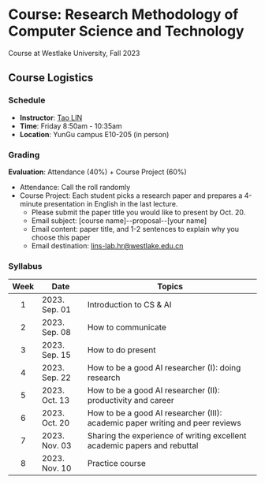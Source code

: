 # Course: Research Methodology of Computer Science and Technology
Course at Westlake University, Fall 2023

## Course Logistics
### Schedule
* **Instructor**: [Tao LIN](https://lins-lab.github.io/)
* **Time**: Friday 8:50am - 10:35am
* **Location**: YunGu campus E10-205 (in person)

### Grading
**Evaluation**: Attendance (40%) + Course Project (60%)
* Attendance: Call the roll randomly
* Course Project: Each student picks a research paper and prepares a 4-minute presentation in English in the last lecture.
    * Please submit the paper title you would like to present by Oct. 20.
    * Email subject: [course name]--proposal--[your name]
    * Email content: paper title, and 1-2 sentences to explain why you choose this paper
    * Email destination: lins-lab.hr@westlake.edu.cn

### Syllabus
| Week 	| Date              | Topics                                                                        |
|:----:	|------             |------                                                                         |
|   1  	| 2023. Sep. 01     | Introduction to CS & AI                                                       |
|   2  	| 2023. Sep. 08     | How to communicate                                                            |
|   3  	| 2023. Sep. 15     | How to do present                                                             |
|   4  	| 2023. Sep. 22     | How to be a good AI researcher (I): doing research                            |
|   5  	| 2023. Oct. 13     | How to be a good AI researcher (II): productivity and career                  |
|   6  	| 2023. Oct. 20     | How to be a good AI researcher (III): academic paper writing and peer reviews |
|   7  	| 2023. Nov. 03     | Sharing the experience of writing excellent academic papers and rebuttal      |
|   8  	| 2023. Nov. 10     | Practice course                                                               |
